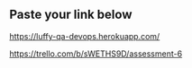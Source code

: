 ## Paste your link below
https://luffy-qa-devops.herokuapp.com/

https://trello.com/b/sWETHS9D/assessment-6